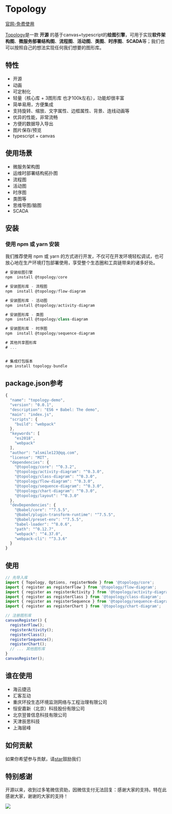 # Topology

[官网-免费使用](http://topology.le5le.com/)

[Topology](https://github.com/le5le-com/topology)是一款 **开源** 的基于canvas+typescript的**绘图引擎**，可用于实现**软件架构图**、**微服务部署结构图**、**流程图**、**活动图**、**类图**、**时序图**、**SCADA**等；我们也可以按照自己的想法实现任何我们想要的图形库。

## 特性

* 开源
* 动画
* 可定制化
* 轻量（核心库 + 3图形库 也才100k左右），功能却很丰富
* 简单易用，方便集成
* 支持旋转、缩放、文字属性、边框属性、背景、连线动画等
* 优异的性能，非常流畅
* 方便的数据导入导出
* 图片保存/预览
* typescript + canvas

## 使用场景

* 微服务架构图
* 运维时部署结构拓扑图
* 流程图
* 活动图
* 时序图
* 类图等
* 思维导图/脑图
* SCADA


## 安装

### 使用 npm 或 yarn 安装

我们推荐使用 npm 或 yarn 的方式进行开发，不仅可在开发环境轻松调试，也可放心地在生产环境打包部署使用，享受整个生态圈和工具链带来的诸多好处。

```javascript
# 安装绘图引擎
npm  install @topology/core

# 安装图形库 - 流程图
npm  install @topology/flow-diagram

# 安装图形库 - 活动图
npm  install @topology/activity-diagram

# 安装图形库 - 类图
npm  install @topology/class-diagram

# 安装图形库 - 时序图
npm  install @topology/sequence-diagram

# 其他共享图形库
# ...


# 集成打包版本
npm install topology-bundle
```


## package.json参考

``` javascript
{
  "name": "topology-demo",
  "version": "0.0.1",
  "description": "ES6 + Babel: The demo",
  "main": "index.js",
  "scripts": {
    "build": "webpack"
  },
  "keywords": [
    "es2018",
    "webpack"
  ],
  "author": "alsmile123@qq.com",
  "license": "MIT",
  "dependencies": {
    "@topology/core": "^0.3.2",
    "@topology/activity-diagram": "^0.3.0",
    "@topology/class-diagram": "^0.3.0",   
    "@topology/flow-diagram": "^0.3.0",
    "@topology/sequence-diagram": "^0.3.0",
    "@topology/chart-diagram": "^0.3.0",
    "@topology/layout": "^0.3.0"
  },
  "devDependencies": {
    "@babel/core": "^7.5.5",
    "@babel/plugin-transform-runtime": "^7.5.5",
    "@babel/preset-env": "^7.5.5",
    "babel-loader": "^8.0.6",
    "path": "^0.12.7",
    "webpack": "^4.37.0",
    "webpack-cli": "^3.3.6"
  }
}
```

## 使用

``` javascript
// 先导入库
import { Topology, Options, registerNode } from '@topology/core';
import { register as registerFlow } from '@topology/flow-diagram';
import { register as registerActivity } from '@topology/activity-diagram';
import { register as registerClass } from '@topology/class-diagram';
import { register as registerSequence } from '@topology/sequence-diagram';
import { register as registerChart } from '@topology/chart-diagram';

// 注册图形库
canvasRegister() {
  registerFlow();
  registerActivity();
  registerClass();
  registerSequence();
  registerChart();
  // ... 其他图形库
}
canvasRegister();
```

## 谁在使用

* 海云捷迅
* 汇客互动
* 重庆环投生态环境监测网络与工程治理有限公司
* 恒安嘉新（北京）科技股份有限公司
* 北京翌普信息科技有限公司
* 天津辰思科技
* 上海层峰


## 如何贡献

如果你希望参与贡献，请[star](https://github.com/le5le-com/topology)鼓励我们

## 特别感谢

开源以来，收到过多笔微信资助，因微信支付无法回复：感谢大家的支持。特在此感谢大家，谢谢的大家的支持！

![](https://cdn.nlark.com/yuque/0/2020/png/179380/1584515404421-31fb07ab-7c14-4aa4-a942-834447cb89f8.png)